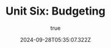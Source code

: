 ---
title: " Unit Six: Budgeting"
excerpt: " Unit Six: Budgeting"
coverImage: "/assets/blog/housekeeping_unitone/cover.jpg"
date: "2024-09-28T05:35:07.322Z"
author:
  name: Spectrum Station
  picture: "/assets/blog/authors/school.jpeg"
ogImage:
  url: "/assets/blog/housekeeping_unitone/cover.jpg"
---